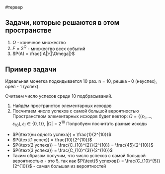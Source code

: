 #тервер
## Задачи, которые решаются в этом пространстве
1) $\Omega$ - конечное множество
2) $F = 2^{\Omega}$ - множество всех событий
3) $P(A) = \frac{|A|}{|\Omega|}$

## Пример задачи
Идеальная монетка подкидывается 10 раз. n = 10, решка - 0 (неуспех), орёл - 1 (успех).

Считаем число успехов среди 10 подбрасываний.

1) Найдём пространство элементарных исходов
2) Посчитаем число успехов с самой большой вероятностью
Пространством элементарных исходов будет вектор:  $\Omega = \{ (\varepsilon_1, \dots, \varepsilon_{10}), \varepsilon_i \in \{ 0, 1 \} \}, \ |\Omega| = 2^{10}$
Попробуем посчитать разные исходы
- $P(\text{ни одного успеха}) = \frac{1}{2^{10}}$
- $P(\text{1 успех}) = \frac{10}{2^{10}}$
- $P(\text{2 успеха}) = \frac{С_{10}^{2}}{2^{10}} = \frac{45}{2^{10}}$
- $P(\text{3 успеха}) = \frac{С_{10}^{3}}{2^{10}}$
- Таким образом получим, что число успехов с самой большой вероятностью - это 5, так как $P(\text{5 успехов}) = \frac{C_{10}^{5}}{2^{10}}$ - самая большая из вероятностей